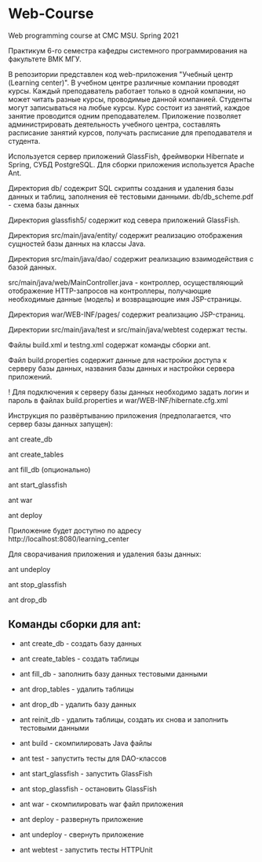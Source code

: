 # Web-Course
Web programming course at CMC MSU. Spring 2021

Практикум 6-го семестра кафедры системного программирования на факультете ВМК МГУ.

В репозитории представлен код web-приложения "Учебный центр (Learning center)". В учебном центре различные компании проводят курсы. Каждый преподаватель работает только в одной компании, но может читать разные курсы, проводимые данной компанией. Студенты могут записываться на любые курсы. Курс состоит из занятий, каждое занятие проводится одним преподавателем. Приложение позволяет администрировать деятельность учебного центра, составлять расписание занятий курсов, получать расписание для преподавателя и студента.

Используется сервер приложений GlassFish, фреймворки Hibernate и Spring, СУБД PostgreSQL. Для сборки приложения используется Apache Ant.

Директория db/ содежрит SQL скрипты создания и удаления базы данных и таблиц, заполнения её тестовыми данными.
db/db_scheme.pdf - схема базы данных

Директория glassfish5/ содержит код севера приложений GlassFish.

Директория src/main/java/entity/ содержит реализацию отображения сущностей базы данных на классы Java.

Директория src/main/java/dao/ содержит реализацию взаимодействия с базой данных.

src/main/java/web/MainController.java - контроллер, осуществляющий отображение HTTP-запросов на контроллеры, получающие необходимые данные (модель) и возвращающие имя JSP-страницы.

Директория war/WEB-INF/pages/ содержит реализацию JSP-страниц.

Директории src/main/java/test и src/main/java/webtest содержат тесты.

Файлы build.xml и testng.xml содержат команды сборки ant.

Файл build.properties содержит данные для настройки доступа к серверу базы данных, названия базы данных и настройки сервера приложений.

! Для подключения к серверу базы данных необходимо задать логин и пароль в файлах build.properties и war/WEB-INF/hibernate.cfg.xml

Инструкция по развёртыванию приложения (предполагается, что сервер базы данных запущен):

ant create_db

ant create_tables

ant fill_db (опционально)

ant start_glassfish

ant war

ant deploy

Приложение будет доступно по адресу http://localhost:8080/learning_center

Для сворачивания приложения и удаления базы данных:

ant undeploy

ant stop_glassfish

ant drop_db



## Команды сборки для ant:

- ant create_db     - создать базу данных
  
- ant create_tables - создать таблицы
  
- ant fill_db       - заполнить базу данных тестовыми данными
  
- ant drop_tables   - удалить таблицы
  
- ant drop_db       - удалить базу данных
  
- ant reinit_db     - удалить таблицы, создать их снова и заполнить тестовыми данными

- ant build         - скомпилировать Java файлы
    
- ant test          - запустить тесты для DAO-классов

- ant start_glassfish - запустить GlassFish

- ant stop_glassfish  - остановить GlassFish

- ant war             - скомпилировать war файл приложения

- ant deploy - развернуть приложение

- ant undeploy - свернуть приложение

- ant webtest - запустить тесты HTTPUnit
